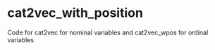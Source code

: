 # cat2vec_with_position
Code for cat2vec for nominal variables and cat2vec_wpos for ordinal variables
